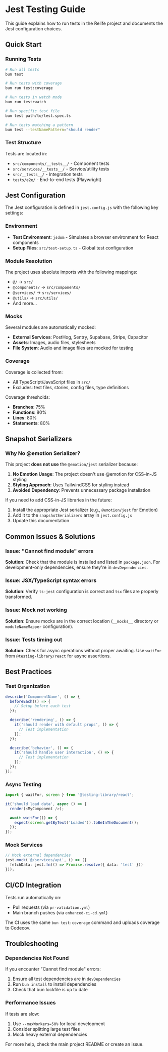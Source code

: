 # Jest Testing Guide

This guide explains how to run tests in the Relife project and documents the Jest configuration choices.

## Quick Start

### Running Tests

```bash
# Run all tests
bun test

# Run tests with coverage
bun run test:coverage

# Run tests in watch mode
bun run test:watch

# Run specific test file
bun test path/to/test.spec.ts

# Run tests matching a pattern
bun test --testNamePattern="should render"
```

### Test Structure

Tests are located in:
- `src/components/__tests__/` - Component tests
- `src/services/__tests__/` - Service/utility tests
- `src/__tests__/` - Integration tests
- `tests/e2e/` - End-to-end tests (Playwright)

## Jest Configuration

The Jest configuration is defined in `jest.config.js` with the following key settings:

### Environment
- **Test Environment**: `jsdom` - Simulates a browser environment for React components
- **Setup Files**: `src/test-setup.ts` - Global test configuration

### Module Resolution
The project uses absolute imports with the following mappings:
- `@/` → `src/`
- `@components/` → `src/components/`
- `@services/` → `src/services/`
- `@utils/` → `src/utils/`
- And more...

### Mocks
Several modules are automatically mocked:
- **External Services**: PostHog, Sentry, Supabase, Stripe, Capacitor
- **Assets**: Images, audio files, stylesheets
- **File System**: Audio and image files are mocked for testing

### Coverage
Coverage is collected from:
- All TypeScript/JavaScript files in `src/`
- Excludes: test files, stories, config files, type definitions

Coverage thresholds:
- **Branches**: 75%
- **Functions**: 80%
- **Lines**: 80%
- **Statements**: 80%

## Snapshot Serializers

### Why No @emotion Serializer?

This project **does not use** the `@emotion/jest` serializer because:

1. **No Emotion Usage**: The project doesn't use @emotion for CSS-in-JS styling
2. **Styling Approach**: Uses TailwindCSS for styling instead
3. **Avoided Dependency**: Prevents unnecessary package installation

If you need to add CSS-in-JS libraries in the future:
1. Install the appropriate Jest serializer (e.g., `@emotion/jest` for Emotion)
2. Add it to the `snapshotSerializers` array in `jest.config.js`
3. Update this documentation

## Common Issues & Solutions

### Issue: "Cannot find module" errors
**Solution**: Check that the module is installed and listed in `package.json`. For development-only dependencies, ensure they're in `devDependencies`.

### Issue: JSX/TypeScript syntax errors
**Solution**: Verify `ts-jest` configuration is correct and `tsx` files are properly transformed.

### Issue: Mock not working
**Solution**: Ensure mocks are in the correct location (`__mocks__` directory or `moduleNameMapper` configuration).

### Issue: Tests timing out
**Solution**: Check for async operations without proper awaiting. Use `waitFor` from `@testing-library/react` for async assertions.

## Best Practices

### Test Organization
```typescript
describe('ComponentName', () => {
  beforeEach(() => {
    // Setup before each test
  });

  describe('rendering', () => {
    it('should render with default props', () => {
      // Test implementation
    });
  });

  describe('behavior', () => {
    it('should handle user interaction', () => {
      // Test implementation
    });
  });
});
```

### Async Testing
```typescript
import { waitFor, screen } from '@testing-library/react';

it('should load data', async () => {
  render(<MyComponent />);

  await waitFor(() => {
    expect(screen.getByText('Loaded')).toBeInTheDocument();
  });
});
```

### Mock Services
```typescript
// Mock external dependencies
jest.mock('@/services/api', () => ({
  fetchData: jest.fn(() => Promise.resolve({ data: 'test' }))
}));
```

## CI/CD Integration

Tests run automatically on:
- Pull requests (via `pr-validation.yml`)
- Main branch pushes (via `enhanced-ci-cd.yml`)

The CI uses the same `bun test:coverage` command and uploads coverage to Codecov.

## Troubleshooting

### Dependencies Not Found
If you encounter "Cannot find module" errors:
1. Ensure all test dependencies are in `devDependencies`
2. Run `bun install` to install dependencies
3. Check that bun lockfile is up to date

### Performance Issues
If tests are slow:
1. Use `--maxWorkers=50%` for local development
2. Consider splitting large test files
3. Mock heavy external dependencies

For more help, check the main project README or create an issue.